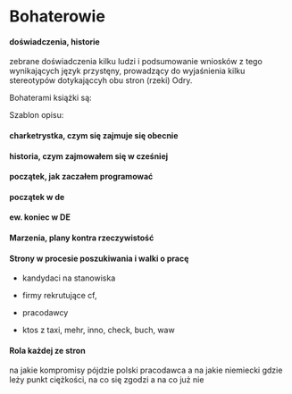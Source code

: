 # Bohaterowie


#### doświadczenia, historie

zebrane doświadczenia kilku ludzi i podsumowanie wniosków z tego wynikających
język przystęny, prowadzący do wyjaśnienia kilku stereotypów dotykająccyh obu stron (rzeki) Odry.



Bohaterami książki są:


Szablon opisu:

#### charketrystka, czym się zajmuje się obecnie

#### historia, czym zajmowałem się w cześniej

#### początek, jak zaczałem programować

#### początek w de

#### ew. koniec w DE

#### Marzenia, plany kontra rzeczywistość

 

#### Strony w procesie poszukiwania i walki o pracę

+ kandydaci na stanowiska


+ firmy rekrutujące
cf, 

+ pracodawcy
- ktos z taxi, mehr, inno, check, buch, waw


#### Rola każdej ze stron

na jakie kompromisy pójdzie polski pracodawca a na jakie niemiecki
gdzie leży punkt ciężkości, na co się zgodzi a na co już nie 

<!-- > [Analiza](../2/analiza.md) -->
